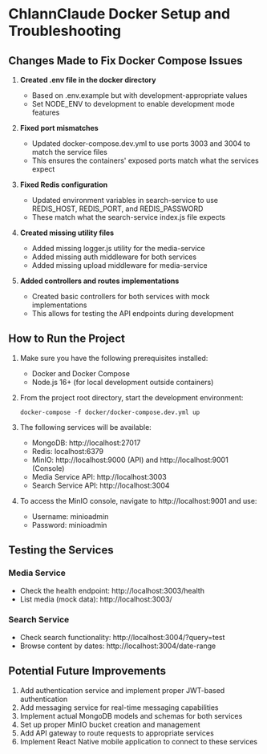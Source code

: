 # ChlannClaude Docker Setup and Troubleshooting

## Changes Made to Fix Docker Compose Issues

1. **Created .env file in the docker directory**
   - Based on .env.example but with development-appropriate values
   - Set NODE_ENV to development to enable development mode features

2. **Fixed port mismatches**
   - Updated docker-compose.dev.yml to use ports 3003 and 3004 to match the service files
   - This ensures the containers' exposed ports match what the services expect

3. **Fixed Redis configuration**
   - Updated environment variables in search-service to use REDIS_HOST, REDIS_PORT, and REDIS_PASSWORD
   - These match what the search-service index.js file expects

4. **Created missing utility files**
   - Added missing logger.js utility for the media-service
   - Added missing auth middleware for both services
   - Added missing upload middleware for media-service

5. **Added controllers and routes implementations**
   - Created basic controllers for both services with mock implementations
   - This allows for testing the API endpoints during development

## How to Run the Project

1. Make sure you have the following prerequisites installed:
   - Docker and Docker Compose
   - Node.js 16+ (for local development outside containers)

2. From the project root directory, start the development environment:
   ```
   docker-compose -f docker/docker-compose.dev.yml up
   ```

3. The following services will be available:
   - MongoDB: http://localhost:27017
   - Redis: localhost:6379
   - MinIO: http://localhost:9000 (API) and http://localhost:9001 (Console)
   - Media Service API: http://localhost:3003
   - Search Service API: http://localhost:3004

4. To access the MinIO console, navigate to http://localhost:9001 and use:
   - Username: minioadmin
   - Password: minioadmin

## Testing the Services

### Media Service
- Check the health endpoint: http://localhost:3003/health
- List media (mock data): http://localhost:3003/

### Search Service
- Check search functionality: http://localhost:3004/?query=test
- Browse content by dates: http://localhost:3004/date-range

## Potential Future Improvements

1. Add authentication service and implement proper JWT-based authentication
2. Add messaging service for real-time messaging capabilities
3. Implement actual MongoDB models and schemas for both services
4. Set up proper MinIO bucket creation and management
5. Add API gateway to route requests to appropriate services
6. Implement React Native mobile application to connect to these services
